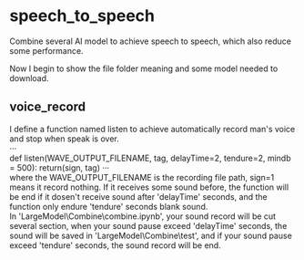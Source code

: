 # speech_to_speech
Combine several AI model to achieve speech to speech, which also reduce some performance.

Now I begin to show the file folder meaning and some model needed to download. 

## voice_record
I define a function named listen to achieve automatically record man's voice and stop when speak is over.  
···        
def listen(WAVE_OUTPUT_FILENAME, tag, delayTime=2, tendure=2, mindb = 500):
return(sign, tag)
···            
where the WAVE_OUTPUT_FILENAME is the recording file path,  sign=1 means it record nothing. If it receives some sound before, the function will be end if it dosen't receive sound after 'delayTime' seconds, and the function only endure 'tendure' seconds blank sound.   
In 'LargeModel\Combine\combine.ipynb', your sound record will be cut several section, when your sound pause exceed 'delayTime' seconds, the sound will be saved in 'LargeModel\Combine\test', and if your sound pause exceed 'tendure' seconds, the sound record will be end.  

